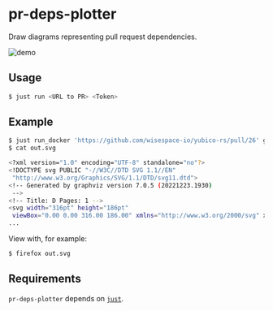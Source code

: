# pr-deps-plotter

Draw diagrams representing pull request dependencies.

![demo](screenshots/demo.png)

## Usage

```bash
$ just run <URL to PR> <Token>
```

## Example
```bash
$ just run_docker 'https://github.com/wisespace-io/yubico-rs/pull/26' ghp_************************************ > out.svg
$ cat out.svg

<?xml version="1.0" encoding="UTF-8" standalone="no"?>
<!DOCTYPE svg PUBLIC "-//W3C//DTD SVG 1.1//EN"
 "http://www.w3.org/Graphics/SVG/1.1/DTD/svg11.dtd">
<!-- Generated by graphviz version 7.0.5 (20221223.1930)
 -->
<!-- Title: D Pages: 1 -->
<svg width="316pt" height="186pt"
 viewBox="0.00 0.00 316.00 186.00" xmlns="http://www.w3.org/2000/svg" xmlns:xlink="http://www.w3.org/1999/xlink">
...

```
View with, for example:
```bash
$ firefox out.svg
```


## Requirements
`pr-deps-plotter` depends on [`just`](https://github.com/casey/just).
